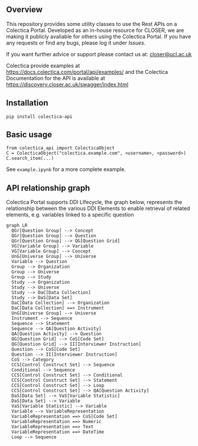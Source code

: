 ## Overview

This repository provides some utility classes to use the Rest APIs on a Colectica Portal. 
Developed as an in-house resource for CLOSER, we are making it publicly avaliable for others using the Colectica Portal.
If you have any requests or find any bugs, please log it under *Issues*.

If you want further advice or support please contact us at: closer@ucl.ac.uk

Colectica provide examples at https://docs.colectica.com/portal/api/examples/ and the Colectica Documentation for the API is available at https://discovery.closer.ac.uk/swagger/index.html

## Installation

```
pip install colectica-api
```

## Basic usage

```
from colectica_api import ColecticaObject
C = ColecticaObject("colectica.example.com", <username>, <password>)
C.search_item(...)
```

See `example.ipynb` for a more complete example.

## API relationship graph
Colectica Portal supports DDI LIfecycle, the graph below, represents the relationship between the various DDI Elements to enable retrieval of related elements, e.g. variables linked to a specific question

```mermaid
graph LR
  QGr[Question Group] --> Concept
  QGr[Question Group] --> Question
  QGr[Question Group] --> QG[Question Grid]
  VG[Variable Group] --> Variable
  VG[Variable Group] --> Concept
  UnG[Universe Group] --> Universe
  Variable --> Question
  Group --> Organization
  Group --> Universe
  Group --> Study
  Study --> Organization
  Study --> Universe
  Study --> DaC[Data Collection]
  Study --> DaS[Data Set]
  DaC[Data Collection] --> Organization
  DaC[Data Collection] ==> Instrument
  UnG[Universe Group] --> Universe
  Instrument --> Sequence
  Sequence --> Statement
  Sequence --> QA[Question Activity]
  QA[Question Activity] --> Question
  QG[Question Grid] --> CoS[Code Set]
  QG[Question Grid] --> II[Interviewer Instruction]
  Question --> CoS[Code Set]
  Question --> II[Interviewer Instruction]
  CoS --> Category
  CCS[Control Construct Set] --> Sequence
  Conditional --> Sequence
  CCS[Control Construct Set] --> Conditional
  CCS[Control Construct Set] --> Statement
  CCS[Control Construct Set] --> Loop
  CCS[Control Construct Set] --> QA[Question Activity]
  DaS[Data Set] --> VaS[Variable Statistic]
  DaS[Data Set] --> Variable
  VaS[Variable Statistic] --> Variable
  Variable --> VariableRepresentation
  VariableRepresentation ==> CoS[Code Set]
  VariableRepresentation ==> Numeric
  VariableRepresentation ==> Text
  VariableRepresentation ==> DateTime
  Loop --> Sequence
```
